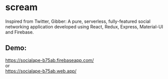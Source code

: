 # scream

Inspired from Twitter, Gibber: A pure, serverless, fully-featured social networking application developed using React, Redux, Express, Material-UI and Firebase.

## Demo:
https://socialape-b75ab.firebaseapp.com/
\
or
\
https://socialape-b75ab.web.app/

